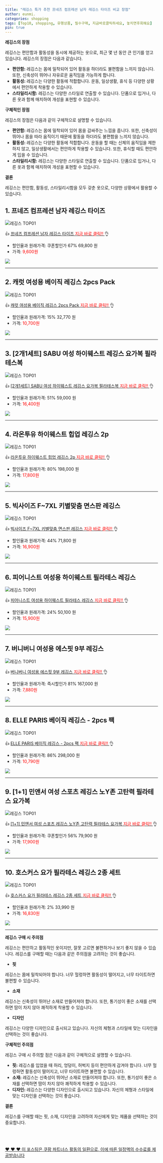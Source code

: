 ```yaml
---
title: "레깅스 특가 추천 프네즈 컴프레션 남자 레깅스 타이즈 비교 장점"
author: eunmi.
categories: shopping
tags: [Top10, shopping, 유행상품, 필수구매, 지금바로클릭하세요, 놓치면후회해요]
pin: true
---
```

**레깅스의 장점**

레깅스는 편안함과 활동성을 동시에 제공하는 옷으로, 최근 몇 년 동안 큰 인기를 얻고 있습니다. 레깅스의 장점은 다음과 같습니다.

* **편안함:** 레깅스는 몸에 밀착되어 있어 활동을 하더라도 불편함을 느끼지 않습니다. 또한, 신축성이 뛰어나 자유로운 움직임을 가능하게 합니다.
* **활동성:** 레깅스는 다양한 활동에 적합합니다. 운동, 일상생활, 휴식 등 다양한 상황에서 편안하게 착용할 수 있습니다.
* **스타일리시함:** 레깅스는 다양한 스타일로 연출할 수 있습니다. 단품으로 입거나, 다른 옷과 함께 매치하여 개성을 표현할 수 있습니다.

**구체적인 장점**

레깅스의 장점은 다음과 같이 구체적으로 설명할 수 있습니다.

* **편안함:** 레깅스는 몸에 밀착되어 있어 몸을 감싸주는 느낌을 줍니다. 또한, 신축성이 뛰어나 몸을 따라 움직이기 때문에 활동을 하더라도 불편함을 느끼지 않습니다.
* **활동성:** 레깅스는 다양한 활동에 적합합니다. 운동을 할 때는 신체의 움직임을 제한하지 않고, 일상생활에서는 편안하게 착용할 수 있습니다. 또한, 휴식할 때도 편안하게 입을 수 있습니다.
* **스타일리시함:** 레깅스는 다양한 스타일로 연출할 수 있습니다. 단품으로 입거나, 다른 옷과 함께 매치하여 개성을 표현할 수 있습니다.

**결론**

레깅스는 편안함, 활동성, 스타일리시함을 모두 갖춘 옷으로, 다양한 상황에서 활용할 수 있습니다.

   

## 1. 프네즈 컴프레션 남자 레깅스 타이즈

![레깅스 TOP01](https://thumbnail10.coupangcdn.com/thumbnails/remote/230x230ex/image/vendor_inventory/c8d3/93773c59eee812e9655b5bfd3d1c50c7416468af4bd5dc9b114e0ab5ae28.jpg)


👍 [프네즈 컴프레션 남자 레깅스 타이즈 <font color=red> 지금 바로 클릭!! </font> ](https://link.coupang.com/re/AFFSDP?lptag=AF3617701&subid=GithubCoopas&pageKey=7468347940&traceid=V0-153&itemId=19482420606&vendorItemId=86592471168) 👌 


- 할인율과 원래가격: 쿠폰할인가 67%  69,800   원
- 가격: <span style='color:red'>9,600원</span>

[![](/discount_price.png)](https://link.coupang.com/re/AFFSDP?lptag=AF3617701&subid=GithubCoopas&pageKey=7468347940&traceid=V0-153&itemId=19482420606&vendorItemId=86592471168)

---


   

## 2. 캐럿 여성용 베이직 레깅스 2pcs Pack

![레깅스 TOP01](https://thumbnail9.coupangcdn.com/thumbnails/remote/230x230ex/image/retail/images/4102767188906154-af7685fa-ef69-490b-ac80-d584ad490276.jpg)


👍 [캐럿 여성용 베이직 레깅스 2pcs Pack <font color=red> 지금 바로 클릭!! </font> ](https://link.coupang.com/re/AFFSDP?lptag=AF3617701&subid=GithubCoopas&pageKey=1857255494&traceid=V0-153&itemId=3157090203&vendorItemId=71144661404) 👌 


- 할인율과 원래가격: 15%  32,770   원
- 가격: <span style='color:red'>10,700원</span>

[![](/discount_price.png)](https://link.coupang.com/re/AFFSDP?lptag=AF3617701&subid=GithubCoopas&pageKey=1857255494&traceid=V0-153&itemId=3157090203&vendorItemId=71144661404)

---


   

## 3. [2개1세트] SABU 여성 하이웨스트 레깅스 요가복 필라테스복

![레깅스 TOP01](https://thumbnail9.coupangcdn.com/thumbnails/remote/230x230ex/image/vendor_inventory/9c24/17eac522075f8db8bee8b1e99169d50e563557acfb3d211e3bb43eb6aed7.jpg)


👍 [[2개1세트] SABU 여성 하이웨스트 레깅스 요가복 필라테스복 <font color=red> 지금 바로 클릭!! </font> ](https://link.coupang.com/re/AFFSDP?lptag=AF3617701&subid=GithubCoopas&pageKey=5347951621&traceid=V0-153&itemId=7857905034&vendorItemId=86576632484) 👌 


- 할인율과 원래가격: 51%  59,000   원
- 가격: <span style='color:red'>16,400원</span>

[![](/discount_price.png)](https://link.coupang.com/re/AFFSDP?lptag=AF3617701&subid=GithubCoopas&pageKey=5347951621&traceid=V0-153&itemId=7857905034&vendorItemId=86576632484)

---


   

## 4. 라온투유 하이웨스트 힙업 레깅스 2p

![레깅스 TOP01](https://thumbnail10.coupangcdn.com/thumbnails/remote/230x230ex/image/vendor_inventory/6326/5d51aee6bf26cc566050f30107c6c414a48dc3884d6d778c668718cced51.jpg)


👍 [라온투유 하이웨스트 힙업 레깅스 2p <font color=red> 지금 바로 클릭!! </font> ](https://link.coupang.com/re/AFFSDP?lptag=AF3617701&subid=GithubCoopas&pageKey=7565056686&traceid=V0-153&itemId=19939367004&vendorItemId=87038724677) 👌 


- 할인율과 원래가격: 80%  198,000   원
- 가격: <span style='color:red'>17,800원</span>

[![](/discount_price.png)](https://link.coupang.com/re/AFFSDP?lptag=AF3617701&subid=GithubCoopas&pageKey=7565056686&traceid=V0-153&itemId=19939367004&vendorItemId=87038724677)

---


   

## 5. 빅사이즈 F~7XL 키별맞춤 면스판 레깅스

![레깅스 TOP01](https://thumbnail7.coupangcdn.com/thumbnails/remote/230x230ex/image/vendor_inventory/6ff3/8d0dbe0ed30f1a89069a3f4b387db83ae91772a1292679138116236e7fa3.jpg)


👍 [빅사이즈 F~7XL 키별맞춤 면스판 레깅스 <font color=red> 지금 바로 클릭!! </font> ](https://link.coupang.com/re/AFFSDP?lptag=AF3617701&subid=GithubCoopas&pageKey=4940717832&traceid=V0-153&itemId=6508784064&vendorItemId=86918194877) 👌 


- 할인율과 원래가격: 44%  71,800   원
- 가격: <span style='color:red'>16,900원</span>

[![](/discount_price.png)](https://link.coupang.com/re/AFFSDP?lptag=AF3617701&subid=GithubCoopas&pageKey=4940717832&traceid=V0-153&itemId=6508784064&vendorItemId=86918194877)

---


   

## 6. 피어니스트 여성용 하이웨스트 필라테스 레깅스

![레깅스 TOP01](https://thumbnail8.coupangcdn.com/thumbnails/remote/230x230ex/image/retail/images/2023/01/30/14/6/98de4282-98d5-473f-9d52-b63b6dba713a.jpg)


👍 [피어니스트 여성용 하이웨스트 필라테스 레깅스 <font color=red> 지금 바로 클릭!! </font> ](https://link.coupang.com/re/AFFSDP?lptag=AF3617701&subid=GithubCoopas&pageKey=7097516476&traceid=V0-153&itemId=17728258511&vendorItemId=84893016293) 👌 


- 할인율과 원래가격: 24%  50,100   원
- 가격: <span style='color:red'>15,900원</span>

[![](/discount_price.png)](https://link.coupang.com/re/AFFSDP?lptag=AF3617701&subid=GithubCoopas&pageKey=7097516476&traceid=V0-153&itemId=17728258511&vendorItemId=84893016293)

---


   

## 7. 버니버니 여성용 에스핏 9부 레깅스

![레깅스 TOP01](https://thumbnail7.coupangcdn.com/thumbnails/remote/230x230ex/image/rs_quotation_api/9mtqvey4/dfbd2ccccb004e3fac8a0c4a6e9b1e32.jpg)


👍 [버니버니 여성용 에스핏 9부 레깅스 <font color=red> 지금 바로 클릭!! </font> ](https://link.coupang.com/re/AFFSDP?lptag=AF3617701&subid=GithubCoopas&pageKey=6051956427&traceid=V0-153&itemId=11094608495&vendorItemId=78373981774) 👌 


- 할인율과 원래가격: 즉시할인가 81%  167,000   원
- 가격: <span style='color:red'>7,880원</span>

[![](/discount_price.png)](https://link.coupang.com/re/AFFSDP?lptag=AF3617701&subid=GithubCoopas&pageKey=6051956427&traceid=V0-153&itemId=11094608495&vendorItemId=78373981774)

---


   

## 8. ELLE PARIS 베이직 레깅스 - 2pcs 팩

![레깅스 TOP01](https://thumbnail6.coupangcdn.com/thumbnails/remote/230x230ex/image/retail/images/1074699913478591-d0f4dd59-1b38-47d0-a2a1-01730d8ac892.jpg)


👍 [ELLE PARIS 베이직 레깅스 - 2pcs 팩 <font color=red> 지금 바로 클릭!! </font> ](https://link.coupang.com/re/AFFSDP?lptag=AF3617701&subid=GithubCoopas&pageKey=7088712500&traceid=V0-153&itemId=17657502756&vendorItemId=84823023117) 👌 


- 할인율과 원래가격: 86%  298,000   원
- 가격: <span style='color:red'>10,790원</span>

[![](/discount_price.png)](https://link.coupang.com/re/AFFSDP?lptag=AF3617701&subid=GithubCoopas&pageKey=7088712500&traceid=V0-153&itemId=17657502756&vendorItemId=84823023117)

---


   

## 9. [1+1] 민앤서 여성 스포츠 레깅스 노Y존 고탄력 필라테스 요가복

![레깅스 TOP01](https://thumbnail6.coupangcdn.com/thumbnails/remote/230x230ex/image/vendor_inventory/4d1c/71058e0d64df08d02dabc9f60014b2822bb16afe692158fb8576fab049ae.png)


👍 [[1+1] 민앤서 여성 스포츠 레깅스 노Y존 고탄력 필라테스 요가복 <font color=red> 지금 바로 클릭!! </font> ](https://link.coupang.com/re/AFFSDP?lptag=AF3617701&subid=GithubCoopas&pageKey=7330216746&traceid=V0-153&itemId=18817634935&vendorItemId=85937331637) 👌 


- 할인율과 원래가격: 쿠폰할인가 56%  79,900   원
- 가격: <span style='color:red'>17,900원</span>

[![](/discount_price.png)](https://link.coupang.com/re/AFFSDP?lptag=AF3617701&subid=GithubCoopas&pageKey=7330216746&traceid=V0-153&itemId=18817634935&vendorItemId=85937331637)

---


   

## 10. 호스커스 요가 필라테스 레깅스 2종 세트

![레깅스 TOP01](https://thumbnail8.coupangcdn.com/thumbnails/remote/230x230ex/image/vendor_inventory/9e65/dcfbea746b213e67d691f9960762c717523b9676a68b6d5b44c3f6c91c29.jpg)


👍 [호스커스 요가 필라테스 레깅스 2종 세트 <font color=red> 지금 바로 클릭!! </font> ](https://link.coupang.com/re/AFFSDP?lptag=AF3617701&subid=GithubCoopas&pageKey=6249413373&traceid=V0-153&itemId=12659039268&vendorItemId=83057627686) 👌 


- 할인율과 원래가격: 2%  33,990   원
- 가격: <span style='color:red'>16,830원</span>

[![](/discount_price.png)](https://link.coupang.com/re/AFFSDP?lptag=AF3617701&subid=GithubCoopas&pageKey=6249413373&traceid=V0-153&itemId=12659039268&vendorItemId=83057627686)

---
**레깅스 구매 시 주의점**

레깅스는 편안하고 활동적인 옷이지만, 잘못 고르면 불편하거나 보기 좋지 않을 수 있습니다. 레깅스를 구매할 때는 다음과 같은 주의점을 고려하는 것이 좋습니다.

* **핏**

레깅스는 몸에 밀착되어야 합니다. 너무 헐렁하면 활동성이 떨어지고, 너무 타이트하면 불편할 수 있습니다.

* **소재**

레깅스는 신축성이 뛰어난 소재로 만들어져야 합니다. 또한, 통기성이 좋은 소재를 선택하면 땀이 차지 않아 쾌적하게 착용할 수 있습니다.

* **디자인**

레깅스는 다양한 디자인으로 출시되고 있습니다. 자신의 체형과 스타일에 맞는 디자인을 선택하는 것이 좋습니다.

**구체적인 주의점**

레깅스 구매 시 주의할 점은 다음과 같이 구체적으로 설명할 수 있습니다.

* **핏:** 레깅스를 입었을 때 허리, 엉덩이, 허벅지 등이 편안하게 감겨야 합니다. 너무 헐렁하면 활동성이 떨어지고, 너무 타이트하면 불편할 수 있습니다.
* **소재:** 레깅스는 신축성이 뛰어난 소재로 만들어져야 합니다. 또한, 통기성이 좋은 소재를 선택하면 땀이 차지 않아 쾌적하게 착용할 수 있습니다.
* **디자인:** 레깅스는 다양한 디자인으로 출시되고 있습니다. 자신의 체형과 스타일에 맞는 디자인을 선택하는 것이 좋습니다.

**결론**

레깅스를 구매할 때는 핏, 소재, 디자인을 고려하여 자신에게 맞는 제품을 선택하는 것이 중요합니다.<br><br><br><br><br> [ ❤ ❤ ❤ 이 포스팅은 쿠팡 파트너스 활동의 일환으로, 이에 따른 일정액의 수수료를 제공받습니다](https://link.coupang.com/a/bcEFyh)